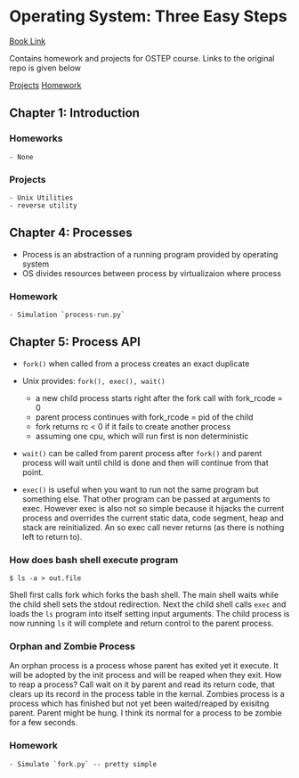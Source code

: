 # Operating System: Three Easy Steps
[Book Link](https://pages.cs.wisc.edu/~remzi/OSTEP/)

Contains homework and projects for OSTEP course. Links to the original repo is given below

[Projects](https://github.com/remzi-arpacidusseau/ostep-projects)
[Homework](https://github.com/remzi-arpacidusseau/ostep-projects)

## Chapter 1: Introduction
### Homeworks
    - None
### Projects
    - Unix Utilities
    - reverse utility

## Chapter 4: Processes
* Process is an abstraction of a running program provided by operating system
* OS divides resources between process by virtualizaion where process 

### Homework
    - Simulation `process-run.py`

## Chapter 5: Process API
* `fork()` when called from a process creates an exact duplicate
* Unix provides: `fork(), exec(), wait()`
    - a new child process starts right after the fork call with fork_rcode = 0
    - parent process continues with fork_rcode = pid of the child
    - fork returns rc < 0 if it fails to create another process
    - assuming one cpu, which will run first is non deterministic

* `wait()` can be called from parent process after `fork()` and parent process will wait until child is done and then will continue from that point.

* `exec()` is useful when you want to run not the same program but something else. That other program can be passed at arguments to exec. However exec is also not so simple because it hijacks the current process and overrides the current static data, code segment, heap and stack are reinitialized. An so exec call never returns (as there is nothing left to return to).

### How does bash shell execute program

`$ ls -a > out.file`

Shell first calls fork which forks the bash shell. The main shell waits while the child shell sets the stdout redirection. 
Next the child shell calls `exec`
and loads the `ls` program into itself setting input arguments. The child process is now running `ls` it will complete and return control to the parent process.

### Orphan and Zombie Process
An orphan process is a process whose parent has exited yet it execute. It will be adopted by the init process and will be reaped when they exit.
How to reap a process? Call wait on it by parent and read its return code, that clears up its record in the process table in the kernal.
Zombies process is a process which has finished but not yet been waited/reaped by exisitng parent. Parent might be hung. I think its normal for a process
to be zombie for a few seconds.

### Homework
    - Simulate `fork.py` -- pretty simple
